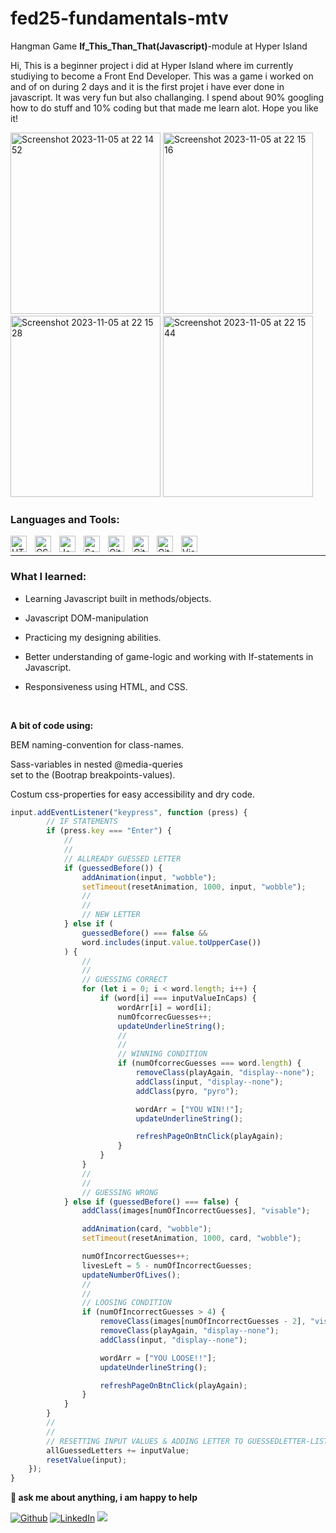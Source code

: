 # fed25-fundamentals-mtv
Hangman Game **If_This_Than_That(Javascript)**-module at Hyper Island

Hi, This is a beginner project i did at Hyper Island where im currently studiying to become a Front End Developer. This was a game i worked on and of on during 2 days and it is the first projet i have ever done in javascript. It was very fun but also challanging. I spend about 90% googling how to do stuff and 10% coding but that made me learn alot. Hope you like it! 



<img width="240" height="290" alt="Screenshot 2023-11-05 at 22 14 52" src="https://github.com/OskarSollenberg/fed25-fundamentals-mtv/assets/122973984/5733d3d4-3de9-46c0-bd3b-e6ab8fa9f561">
<img width="240" height="290" alt="Screenshot 2023-11-05 at 22 15 16" src="https://github.com/OskarSollenberg/fed25-fundamentals-mtv/assets/122973984/9a52a3b4-f59f-4e50-a53b-785068e29ad2">
<img width="240" height="290" alt="Screenshot 2023-11-05 at 22 15 28" src="https://github.com/OskarSollenberg/fed25-fundamentals-mtv/assets/122973984/cde8578a-b823-400e-9a2d-e9f6b4aa6495">
<img width="240" height="290" alt="Screenshot 2023-11-05 at 22 15 44" src="https://github.com/OskarSollenberg/fed25-fundamentals-mtv/assets/122973984/c2b66878-7bc6-456c-bd0b-27b2c9c4424e">




### Languages and Tools:


<img align="left" alt="HTML5" width="26px" src="https://cdn.jsdelivr.net/gh/devicons/devicon/icons/html5/html5-original.svg" style="padding-right:10px;" />
<img align="left" alt="CSS3" width="26px" src="https://cdn.jsdelivr.net/gh/devicons/devicon/icons/css3/css3-original.svg" style="padding-right:10px;" />
<img align="left" alt="Javascript" width="26px" src="https://cdn.worldvectorlogo.com/logos/javascript-1.svg" style="padding-right:10px;" />
<img align="left" alt="Sass" width="26px" src="https://cdn.jsdelivr.net/gh/devicons/devicon/icons/sass/sass-original.svg" style="padding-right:10px;" />
<img align="left" alt="Git" width="26px" src="https://cdn.jsdelivr.net/gh/devicons/devicon/icons/git/git-original.svg" style="padding-right:10px;" />
<img align="left" alt="GitHub" width="26px" src="https://user-images.githubusercontent.com/3369400/139448065-39a229ba-4b06-434b-bc67-616e2ed80c8f.png" style="padding-right:10px;" />
<img align="left" alt="GitHub" width="26px" src="https://seeklogo.com/images/N/netlify-logo-758722CDF4-seeklogo.com.png" style="padding-right:10px;" />
<img align="left" alt="Visual Studio Code" width="26px" src="https://cdn.jsdelivr.net/gh/devicons/devicon/icons/vscode/vscode-original.svg" style="padding-right:10px;" />

<br />

---
### What I learned:

- Learning Javascript built in methods/objects. 

- Javascript DOM-manipulation

- Practicing my designing abilities. 

- Better understanding of game-logic and working with If-statements in Javascript.

- Responsiveness using HTML, and CSS.

<!--STRAT_SECTION:code-->

<br>

**A bit of code using:**

BEM naming-convention for class-names.
  
Sass-variables in nested @media-queries  
  set to the (Bootrap breakpoints-values).

Costum css-properties for easy accessibility
  and dry code.



```js
input.addEventListener("keypress", function (press) {
        // IF STATEMENTS
        if (press.key === "Enter") {
            //
            //
            // ALLREADY GUESSED LETTER
            if (guessedBefore()) {
                addAnimation(input, "wobble");
                setTimeout(resetAnimation, 1000, input, "wobble");
                //
                //
                // NEW LETTER
            } else if (
                guessedBefore() === false &&
                word.includes(input.value.toUpperCase())
            ) {
                //
                //
                // GUESSING CORRECT
                for (let i = 0; i < word.length; i++) {
                    if (word[i] === inputValueInCaps) {
                        wordArr[i] = word[i];
                        numOfcorrecGuesses++;
                        updateUnderlineString();
                        //
                        //
                        // WINNING CONDITION
                        if (numOfcorrecGuesses === word.length) {
                            removeClass(playAgain, "display--none");
                            addClass(input, "display--none");
                            addClass(pyro, "pyro");

                            wordArr = ["YOU WIN!!"];
                            updateUnderlineString();

                            refreshPageOnBtnClick(playAgain);
                        }
                    }
                }
                //
                //
                // GUESSING WRONG
            } else if (guessedBefore() === false) {
                addClass(images[numOfIncorrectGuesses], "visable");

                addAnimation(card, "wobble");
                setTimeout(resetAnimation, 1000, card, "wobble");

                numOfIncorrectGuesses++;
                livesLeft = 5 - numOfIncorrectGuesses;
                updateNumberOfLives();
                //
                //
                // LOOSING CONDITION
                if (numOfIncorrectGuesses > 4) {
                    removeClass(images[numOfIncorrectGuesses - 2], "visable");
                    removeClass(playAgain, "display--none");
                    addClass(input, "display--none");

                    wordArr = ["YOU LOOSE!!"];
                    updateUnderlineString();

                    refreshPageOnBtnClick(playAgain);
                }
            }
        }
        //
        //
        // RESETTING INPUT VALUES & ADDING LETTER TO GUESSEDLETTER-LIST
        allGuessedLetters += inputValue;
        resetValue(input);
    });
}


```

**💬 ask me about anything, i am happy to help**

<p>
<a href="https://github.com/thmsgbrt" target="_blank"><img alt="Github" src="https://img.shields.io/badge/GitHub-%2312100E.svg?&style=for-the-badge&logo=Github&logoColor=white" /></a> 
<a href="https://www.linkedin.com/in/thomas-guibert" target="_blank"><img alt="LinkedIn" src="https://img.shields.io/badge/linkedin-%230077B5.svg?&style=for-the-badge&logo=linkedin&logoColor=white" /></a>
<a href="https://www.instagram.com/mokkapps/"><img src="https://img.shields.io/badge/instagram-%23E4405F.svg?&style=for-the-badge&logo=instagram&logoColor=white"></a>
</p>


